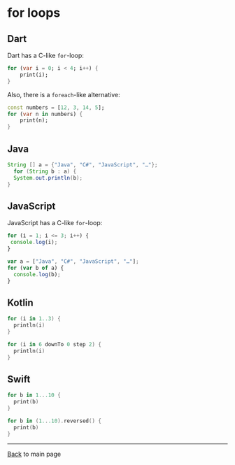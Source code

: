 # for loops

## Dart	

Dart has a C-like `for`-loop:

```dart
for (var i = 0; i < 4; i++) {
    print(i);
}
```

Also, there is a `foreach`-like alternative:

```dart
const numbers = [12, 3, 14, 5]; 
for (var n in numbers) { 
    print(n); 
} 
```

## Java	

```java
String [] a = {"Java", "C#", "JavaScript", "…"};
  for (String b : a) {
  System.out.println(b);
}
```

## JavaScript

JavaScript has a C-like `for`-loop:

```javascript
for (i = 1; i <= 3; i++) {
 console.log(i);
}
```

```javascript
var a = ["Java", "C#", "JavaScript", "…"];
for (var b of a) {
  console.log(b);
}
```

## Kotlin	

```kotlin
for (i in 1..3) {
  println(i)
}
```

```kotlin
for (i in 6 downTo 0 step 2) {
  println(i)
}
```

## Swift

```swift
for b in 1...10 {
  print(b)
}
```

```swift
for b in (1...10).reversed() {
  print(b)
}
```

---
[Back](/README.md) to main page